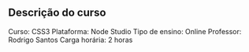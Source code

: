 ## Descrição do curso
Curso: CSS3
Plataforma: Node Studio
Tipo de ensino: Online
Professor: Rodrigo Santos
Carga horária: 2 horas
